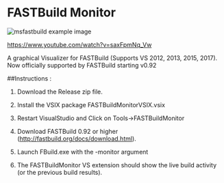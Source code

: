 # FASTBuild Monitor
![msfastbuild example image](http://dualsoftinc.com/wp-content/uploads/2016/09/FASTBuildMonitorScreenshot.png "msfastbuild example")

https://www.youtube.com/watch?v=saxFpmNq_Vw

A graphical Visualizer for FASTBuild (Supports VS 2012, 2013, 2015, 2017). Now officially supported by FASTBuild starting v0.92 



##Instructions :

1) Download the Release zip file.

2) Install the VSIX package FASTBuildMonitorVSIX.vsix

4) Restart VisualStudio and Click on Tools->FASTBuildMonitor

5) Download FASTBuild 0.92 or higher (http://fastbuild.org/docs/download.html).

6) Launch FBuild.exe with the -monitor argument

7) The FASTBuildMonitor VS extension should show the live build activity (or the previous build results).
